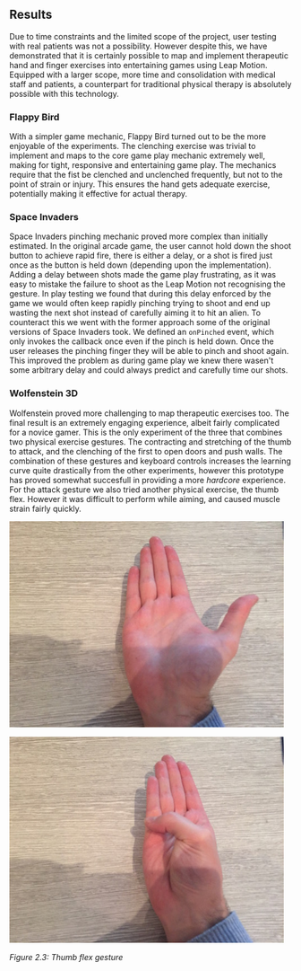 
## Results

Due to time constraints and the limited scope of the project, user testing with real patients was not a possibility.
However despite this, we have demonstrated that it is certainly possible to map and implement therapeutic hand and finger
exercises into entertaining games using Leap Motion. Equipped with a larger scope, more time and consolidation with
medical staff and patients, a counterpart for traditional physical therapy is absolutely possible with this technology.

### Flappy Bird

With a simpler game mechanic, Flappy Bird turned out to be the more enjoyable of the experiments. The clenching
exercise was trivial to implement and maps to the core game play mechanic extremely well, making for tight, responsive and
entertaining game play. The mechanics require that the fist be clenched and unclenched frequently, but not to the point
of strain or injury. This ensures the hand gets adequate exercise, potentially making it effective for actual therapy.

### Space Invaders

Space Invaders pinching mechanic proved more complex than initially estimated. In the original arcade game, the user
cannot hold down the shoot button to achieve rapid fire, there is either a delay, or a shot is fired just once as the
button is held down (depending upon the implementation). Adding a delay between shots made the game play frustrating, as
it was easy to mistake the failure to shoot as the Leap Motion not recognising the gesture. In play testing we found
that during this delay enforced by the game we would often keep rapidly pinching trying to shoot and end up wasting the
next shot instead of carefully aiming it to hit an alien. To counteract this we went with the former approach some of the
original versions of Space Invaders took. We defined an ```onPinched``` event, which only invokes the callback once even
if the pinch is held down. Once the user releases the pinching finger they will be able to pinch and shoot again. This
improved the problem as during game play we knew there wasen't some arbitrary delay and could always predict and
carefully time our shots.

### Wolfenstein 3D

Wolfenstein proved more challenging to map therapeutic exercises too. The final result is an extremely engaging
experience, albeit fairly complicated for a novice gamer. This is the only experiment of the three that combines two
physical exercise gestures. The contracting and stretching of the thumb to attack, and the clenching of the first to open
doors and push walls. The combination of these gestures and keyboard controls increases the learning curve quite
drastically from the other experiments, however this prototype has proved somewhat succesfull in providing a more
*hardcore* experience. For the attack gesture we also tried another physical exercise, the thumb flex. However it was
difficult to perform while aiming, and caused muscle strain fairly quickly.

![thumb-flex](res/thumb-flex-01.jpeg)

![thumb-flex](res/thumb-flex-02.jpeg)

*Figure 2.3: Thumb flex gesture*
